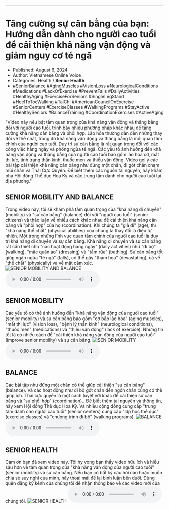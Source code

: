 
---

# Tăng cường sự cân bằng của bạn: Hướng dẫn dành cho người cao tuổi để cải thiện khả năng vận động và giảm nguy cơ té ngã

- Published: August 6, 2024
- Author: Vietnamese Online Voice
- Categories: Health / **Senior Health**
- #SeniorBalance #AgingMuscles #VisionLoss #NeurologicalConditions #Medications #LackOfExercise #PreventFalls #DailyActivities #HealthyAging #ExerciseForSeniors #SingleLegStand #HeelToToeWalking #TaiChi #AmericanCouncilOnExercise #SeniorCenters #ExerciseClasses #WalkingPrograms #StayActive #HealthySeniors #BalanceTraining #CoordinationExercises #ActiveAging

"Video này nêu bật tầm quan trọng của khả năng vận động và thăng bằng đối với người cao tuổi, trình bày nhiều phương pháp khác nhau để tăng cường khả năng cân bằng và phối hợp. Lão hóa thường dẫn đến những thay đổi về thể chất, trong đó khả năng vận động và thăng bằng là mối quan tâm chính của người cao tuổi. Duy trì sự cân bằng là rất quan trọng đối với các công việc hàng ngày và phòng ngừa té ngã. Các yếu tố ảnh hưởng đến khả năng vận động và thăng bằng của người cao tuổi bao gồm lão hóa cơ, mất thị lực, tình trạng thần kinh, thuốc men và thiếu vận động. Video gợi ý các bài tập cải thiện khả năng cân bằng như đứng một chân, đi gót chân chạm mũi chân và Thái Cực Quyền. Để biết thêm các nguồn tài nguyên, hãy khám phá Hội đồng Thể dục Hoa Kỳ và các trung tâm dành cho người cao tuổi tại địa phương."


## SENIOR MOBILITY AND BALANCE

Trong video này, tôi sẽ khám phá tầm quan trọng của "khả năng di chuyển" (mobility) và "sự cân bằng" (balance) đối với "người cao tuổi" (senior citizens) và thảo luận về nhiều cách khác nhau để cải thiện khả năng cân bằng và "phối hợp" của họ (coordination). Khi chúng ta "già đi" (age), thì "khả năng thể chất" (physical abilities) của chúng ta thay đổi là điều tự nhiên. Một trong những lĩnh vực quan tâm chính của người cao tuổi là duy trì khả năng di chuyển và sự cân bằng. Khả năng di chuyển và sự cân bằng rất cần thiết cho "các hoạt động hàng ngày" (daily activities) như "đi bộ" (walking), "mặc quần áo" (dressing) và "tắm rửa" (bathing). Sự cân bằng tốt giúp ngăn ngừa "té ngã" (falls), có thể gây "thảm họa" (devastating), cả về "thể chất" (physically) và về mặt cảm xúc.
![SENIOR MOBILITY AND BALANCE](https://http-archiver-apis-production-80.schnworks.com/storage/images/transitions/2024-08-06/transition-5409137793-Montserrat-Black-880E4F.jpg)
<audio controls>
    <source src="https://http-archiver-apis-production-80.schnworks.com/storage/storage/audio/file-5124048860.mp3" type="audio/mpeg">
</audio>



## SENIOR MOBILITY

Các yếu tố có thể ảnh hưởng đến "khả năng vận động của người cao tuổi" (senior mobility) và sự cân bằng bao gồm "cơ bắp lão hóa" (aging muscles), "mất thị lực" (vision loss), "bệnh lý thần kinh" (neurological conditions), "thuốc men" (medications) và "thiếu vận động" (lack of exercise). Nhưng tin tốt là có nhiều cách để "cải thiện khả năng vận động của người cao tuổi" (improve senior mobility) và sự cân bằng.
![SENIOR MOBILITY](https://http-archiver-apis-production-80.schnworks.com/storage/images/transitions/2024-08-06/transition-4904257080-Montserrat-Medium-673AB7.jpg)
<audio controls>
    <source src="https://http-archiver-apis-production-80.schnworks.com/storage/storage/audio/file-1633995060.mp3" type="audio/mpeg">
</audio>



## BALANCE

Các bài tập như đứng một chân có thể giúp cải thiện "sự cân bằng" (balance). Và các hoạt động như đi bộ gót chân đến ngón chân cũng có thể giúp ích. Thái cực quyền là một cách tuyệt vời khác để cải thiện sự cân bằng và "sự phối hợp" (coordination).. Để biết thêm tài nguyên và thông tin, hãy xem Hội đồng Thể dục Hoa Kỳ. Và nhiều cộng đồng cung cấp "trung tâm dành cho người cao tuổi" (senior centers) cung cấp "lớp học thể dục" (exercise classes) và "chương trình đi bộ" (walking programs).
![BALANCE](https://http-archiver-apis-production-80.schnworks.com/storage/images/transitions/2024-08-06/transition-9204174705-Montserrat-Thin-880E4F.jpg)
<audio controls>
    <source src="https://http-archiver-apis-production-80.schnworks.com/storage/storage/audio/file-10243984482.mp3" type="audio/mpeg">
</audio>



## SENIOR HEALTH

Cảm ơn bạn đã xem video này. Tôi hy vọng bạn thấy video hữu ích và hiểu sâu hơn về tầm quan trọng của "khả năng vận động của người cao tuổi" (senior mobility) và sự cân bằng. Nếu bạn có bất kỳ câu hỏi nào hoặc muốn chia sẻ suy nghĩ của mình, hãy thoải mái để lại bình luận bên dưới. Đừng quên đăng ký kênh của chúng tôi để nhận thông báo về các video mới của chúng tôi.
![SENIOR HEALTH](https://http-archiver-apis-production-80.schnworks.com/storage/images/transitions/2024-08-06/transition-32658471231-Montserrat-Black-9C27B0.jpg)
<audio controls>
    <source src="https://http-archiver-apis-production-80.schnworks.com/storage/storage/audio/file-5981008075.mp3" type="audio/mpeg">
</audio>

